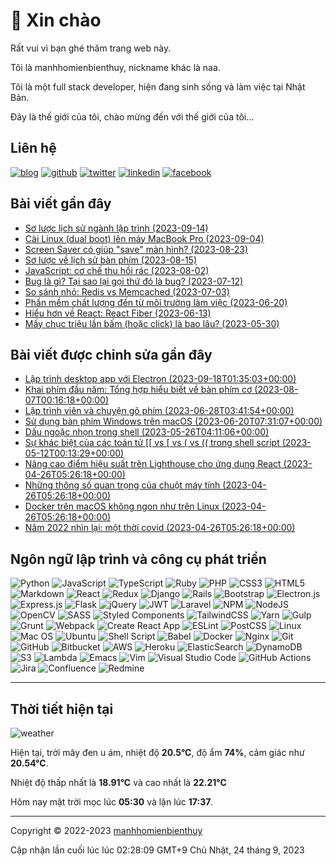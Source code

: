 # 👋 Xin chào

Rất vui vì bạn ghé thăm trang web này.

Tôi là manhhomienbienthuy, nickname khác là naa.

Tôi là một full stack developer, hiện đang sinh sống và làm việc tại Nhật Bản.

Đây là thế giới của tôi, chào mừng đến với thế giới của tôi...

## Liên hệ

[![blog](https://img.shields.io/badge/Website-14A0C4?style=for-the-badge&logo=pelican&logoColor=white)](https://manhhomienbienthuy.github.io/)
[![github](https://img.shields.io/badge/GitHub-%2312100E.svg?&style=for-the-badge&logo=Github&logoColor=white)](https://github.com/manhhomienbienthuy)
[![twitter](https://img.shields.io/badge/twitter-%231DA1F2.svg?&style=for-the-badge&logo=twitter&logoColor=white)](https://twitter.com/_naa_4f)
[![linkedin](https://img.shields.io/badge/linkedin-%230077B5.svg?&style=for-the-badge&logo=linkedin&logoColor=white)](https://www.linkedin.com/in/manhhomienbienthuy)
[![facebook](https://img.shields.io/badge/Facebook-%231877F2.svg?style=for-the-badge&logo=Facebook&logoColor=white)](https://www.facebook.com/manhhomienbienthuy)

## Bài viết gần đây

- [Sơ lược lịch sử ngành lập trình (2023-09-14)](https://manhhomienbienthuy.github.io/2023/09/14/so-luoc-lich-su-nganh-lap-trinh.html)
- [Cài Linux (dual boot) lên máy MacBook Pro (2023-09-04)](https://manhhomienbienthuy.github.io/2023/09/04/cai-linux-dual-boot-len-may-macbook-pro.html)
- [Screen Saver có giúp "save" màn hình? (2023-08-23)](https://manhhomienbienthuy.github.io/2023/08/23/screen-saver-co-giup-save-man-hinh.html)
- [Sơ lược về lịch sử bàn phím (2023-08-15)](https://manhhomienbienthuy.github.io/2023/08/15/so-luoc-ve-lich-su-ban-phim.html)
- [JavaScript: cơ chế thu hồi rác (2023-08-02)](https://manhhomienbienthuy.github.io/2023/08/02/javascript-co-che-thu-hoi-rac.html)
- [Bug là gì? Tại sao lại gọi thứ đó là bug? (2023-07-12)](https://manhhomienbienthuy.github.io/2023/07/12/bug-la-gi-tai-sao-lai-goi-thu-do-la-bug.html)
- [So sánh nhỏ: Redis vs Memcached (2023-07-03)](https://manhhomienbienthuy.github.io/2023/07/03/so-sanh-nho-redis-vs-memcached.html)
- [Phần mềm chất lượng đến từ môi trường làm việc (2023-06-20)](https://manhhomienbienthuy.github.io/2023/06/20/phan-mem-chat-luong-den-tu-moi-truong-lam-viec.html)
- [Hiểu hơn về React: React Fiber (2023-06-13)](https://manhhomienbienthuy.github.io/2023/06/13/hieu-hon-ve-react-react-fiber.html)
- [Mấy chục triệu lần bấm (hoặc click) là bao lâu? (2023-05-30)](https://manhhomienbienthuy.github.io/2023/05/30/may-chuc-trieu-lan-bam-hoac-click-la-bao-lau.html)

## Bài viết được chỉnh sửa gần đây

- [Lập trình desktop app với Electron (2023-09-18T01:35:03+00:00)](https://manhhomienbienthuy.github.io/2021/08/02/lap-trinh-desktop-app-voi-electron.html)
- [Khai phím đầu năm: Tổng hợp hiểu biết về bàn phím cơ (2023-08-07T00:16:18+00:00)](https://manhhomienbienthuy.github.io/2022/01/04/khai-phim-dau-nam-tong-hop-hieu-biet-ve-ban-phim-co.html)
- [Lập trình viên và chuyện gõ phím (2023-06-28T03:41:54+00:00)](https://manhhomienbienthuy.github.io/2023/04/03/lap-trinh-vien-va-chuyen-go-phim.html)
- [Sử dụng bàn phím Windows trên macOS (2023-06-20T07:31:07+00:00)](https://manhhomienbienthuy.github.io/2023/01/12/su-dung-ban-phim-windows-tren-macos.html)
- [Dấu ngoặc nhọn trong shell (2023-05-26T04:11:06+00:00)](https://manhhomienbienthuy.github.io/2023/05/16/dau-ngoac-nhon-trong-shell.html)
- [Sự khác biệt của các toán tử \[\[ vs \[ vs ( vs (( trong shell script (2023-05-12T00:13:29+00:00)](https://manhhomienbienthuy.github.io/2023/05/01/su-khac-biet-cua-cac-toan-tu-vs-vs-vs-trong-shell-script.html)
- [Nâng cao điểm hiệu suất trên Lighthouse cho ứng dụng React (2023-04-26T05:26:18+00:00)](https://manhhomienbienthuy.github.io/2023/04/19/nang-cao-diem-hieu-suat-tren-lighthouse-cho-ung-dung-react.html)
- [Những thông số quan trọng của chuột máy tính (2023-04-26T05:26:18+00:00)](https://manhhomienbienthuy.github.io/2023/03/13/nhung-thong-so-quan-trong-cua-chuot-may-tinh.html)
- [Docker trên macOS không ngon như trên Linux (2023-04-26T05:26:18+00:00)](https://manhhomienbienthuy.github.io/2023/03/01/docker-tren-macos-khong-ngon-nhu-tren-linux.html)
- [Năm 2022 nhìn lại: một thời covid (2023-04-26T05:26:18+00:00)](https://manhhomienbienthuy.github.io/2022/12/28/nam-2022-nhin-lai-mot-thoi-covid.html)

## Ngôn ngữ lập trình và công cụ phát triển

![Python](https://img.shields.io/badge/python-3670A0?style=for-the-badge&logo=python&logoColor=ffdd54)
![JavaScript](https://img.shields.io/badge/javascript-%23323330.svg?style=for-the-badge&logo=javascript&logoColor=%23F7DF1E)
![TypeScript](https://img.shields.io/badge/typescript-%23007ACC.svg?style=for-the-badge&logo=typescript&logoColor=white)
![Ruby](https://img.shields.io/badge/ruby-%23CC342D.svg?style=for-the-badge&logo=ruby&logoColor=white)
![PHP](https://img.shields.io/badge/php-%23777BB4.svg?style=for-the-badge&logo=php&logoColor=white)
![CSS3](https://img.shields.io/badge/css3-%231572B6.svg?style=for-the-badge&logo=css3&logoColor=white)
![HTML5](https://img.shields.io/badge/html5-%23E34F26.svg?style=for-the-badge&logo=html5&logoColor=white)
![Markdown](https://img.shields.io/badge/markdown-%23000000.svg?style=for-the-badge&logo=markdown&logoColor=white)
![React](https://img.shields.io/badge/react-%2320232a.svg?style=for-the-badge&logo=react&logoColor=%2361DAFB)
![Redux](https://img.shields.io/badge/redux-%23593d88.svg?style=for-the-badge&logo=redux&logoColor=white)
![Django](https://img.shields.io/badge/django-%23092E20.svg?style=for-the-badge&logo=django&logoColor=white)
![Rails](https://img.shields.io/badge/rails-%23CC0000.svg?style=for-the-badge&logo=ruby-on-rails&logoColor=white)
![Bootstrap](https://img.shields.io/badge/bootstrap-%23563D7C.svg?style=for-the-badge&logo=bootstrap&logoColor=white)
![Electron.js](https://img.shields.io/badge/Electron-191970?style=for-the-badge&logo=Electron&logoColor=white)
![Express.js](https://img.shields.io/badge/express.js-%23404d59.svg?style=for-the-badge&logo=express&logoColor=%2361DAFB)
![Flask](https://img.shields.io/badge/flask-%23000.svg?style=for-the-badge&logo=flask&logoColor=white)
![jQuery](https://img.shields.io/badge/jquery-%230769AD.svg?style=for-the-badge&logo=jquery&logoColor=white)
![JWT](https://img.shields.io/badge/JWT-black?style=for-the-badge&logo=JSON%20web%20tokens)
![Laravel](https://img.shields.io/badge/laravel-%23FF2D20.svg?style=for-the-badge&logo=laravel&logoColor=white)
![NPM](https://img.shields.io/badge/NPM-%23000000.svg?style=for-the-badge&logo=npm&logoColor=white)
![NodeJS](https://img.shields.io/badge/node.js-6DA55F?style=for-the-badge&logo=node.js&logoColor=white)
![OpenCV](https://img.shields.io/badge/opencv-%23white.svg?style=for-the-badge&logo=opencv&logoColor=white)
![SASS](https://img.shields.io/badge/SASS-hotpink.svg?style=for-the-badge&logo=SASS&logoColor=white)
![Styled Components](https://img.shields.io/badge/styled--components-DB7093?style=for-the-badge&logo=styled-components&logoColor=white)
![TailwindCSS](https://img.shields.io/badge/tailwindcss-%2338B2AC.svg?style=for-the-badge&logo=tailwind-css&logoColor=white)
![Yarn](https://img.shields.io/badge/yarn-%232C8EBB.svg?style=for-the-badge&logo=yarn&logoColor=white)
![Gulp](https://img.shields.io/badge/GULP-%23CF4647.svg?style=for-the-badge&logo=gulp&logoColor=white)
![Grunt](https://img.shields.io/badge/Grunt-FAA918.svg?style=for-the-badge&logo=grunt&logoColor=white)
![Webpack](https://img.shields.io/badge/Webpack-8DD6F9.svg?style=for-the-badge&logo=webpack&logoColor=white)
![Create React App](https://img.shields.io/badge/Create%20React%20App-09D3AC.svg?style=for-the-badge&logo=create-react-app&logoColor=white)
![ESLint](https://img.shields.io/badge/ESLint-4B3263?style=for-the-badge&logo=eslint&logoColor=white)
![PostCSS](https://img.shields.io/badge/PostCSS-DD3A0A?style=for-the-badge&logo=postcss&logoColor=white)
![Linux](https://img.shields.io/badge/Linux-FCC624?style=for-the-badge&logo=linux&logoColor=black)
![Mac OS](https://img.shields.io/badge/mac%20os-000000?style=for-the-badge&logo=apple&logoColor=F0F0F0)
![Ubuntu](https://img.shields.io/badge/Ubuntu-E95420?style=for-the-badge&logo=ubuntu&logoColor=white)
![Shell Script](https://img.shields.io/badge/shell_script-%23121011.svg?style=for-the-badge&logo=gnu-bash&logoColor=white)
![Babel](https://img.shields.io/badge/Babel-F9DC3e?style=for-the-badge&logo=babel&logoColor=black)
![Docker](https://img.shields.io/badge/docker-%230db7ed.svg?style=for-the-badge&logo=docker&logoColor=white)
![Nginx](https://img.shields.io/badge/nginx-%23009639.svg?style=for-the-badge&logo=nginx&logoColor=white)
![Git](https://img.shields.io/badge/git-%23F05033.svg?style=for-the-badge&logo=git&logoColor=white)
![GitHub](https://img.shields.io/badge/github-%23121011.svg?style=for-the-badge&logo=github&logoColor=white)
![Bitbucket](https://img.shields.io/badge/bitbucket-%230047B3.svg?style=for-the-badge&logo=bitbucket&logoColor=white)
![AWS](https://img.shields.io/badge/AWS-%23FF9900.svg?style=for-the-badge&logo=amazon-aws&logoColor=white)
![Heroku](https://img.shields.io/badge/heroku-%23430098.svg?style=for-the-badge&logo=heroku&logoColor=white)
![ElasticSearch](https://img.shields.io/badge/-ElasticSearch-005571?style=for-the-badge&logo=elasticsearch&logoColor=white)
![DynamoDB](https://img.shields.io/badge/DynamoDB-4053D6?style=for-the-badge&logo=amazon-dynamodb&logoColor=white)
![S3](https://img.shields.io/badge/Amazon%20S3-569A31?style=for-the-badge&logo=amazon-s3&logoColor=white)
![Lambda](https://img.shields.io/badge/AWS%20Lambda-FF9900?style=for-the-badge&logo=aws-lambda&logoColor=white)
![Emacs](https://img.shields.io/badge/Emacs-%237F5AB6.svg?&style=for-the-badge&logo=gnu-emacs&logoColor=white)
![Vim](https://img.shields.io/badge/VIM-%2311AB00.svg?style=for-the-badge&logo=vim&logoColor=white)
![Visual Studio Code](https://img.shields.io/badge/Visual%20Studio%20Code-0078d7.svg?style=for-the-badge&logo=visual-studio-code&logoColor=white)
![GitHub Actions](https://img.shields.io/badge/github%20actions-%232671E5.svg?style=for-the-badge&logo=githubactions&logoColor=white)
![Jira](https://img.shields.io/badge/jira-%230A0FFF.svg?style=for-the-badge&logo=jira&logoColor=white)
![Confluence](https://img.shields.io/badge/Confluence-172B4D.svg?style=for-the-badge&logo=confluence&logoColor=white)
![Redmine](https://img.shields.io/badge/Redmine-B32024.svg?style=for-the-badge&logo=redmine&logoColor=white)

---

## Thời tiết hiện tại

![weather](https://openweathermap.org/img/wn/04n@2x.png)

Hiện tại, trời mây đen u ám, nhiệt độ **20.5°C**, độ ẩm **74%**, cảm giác như **20.54°C**.

Nhiệt độ thấp nhất là **18.91°C** và cao nhất là **22.21°C**

Hôm nay mặt trời mọc lúc **05:30** và lặn lúc **17:37**.

---

Copyright © 2022-2023 [manhhomienbienthuy](https://manhhomienbienthuy.github.io/)

Cập nhận lần cuối lúc lúc 02:28:09 GMT+9 Chủ Nhật, 24 tháng 9, 2023

